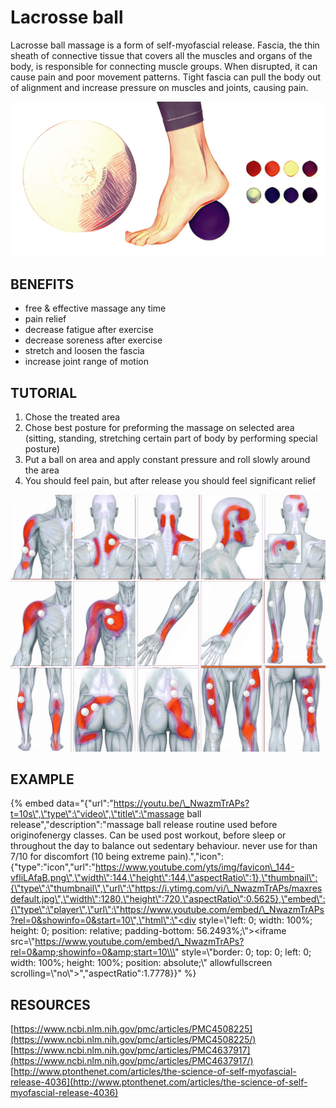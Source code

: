 # Lacrosse ball

Lacrosse ball massage is a form of self-myofascial release. Fascia, the thin sheath of connective tissue that covers all the muscles and organs of the body, is responsible for connecting muscle groups. When disrupted, it can cause pain and poor movement patterns. Tight fascia can pull the body out of alignment and increase pressure on muscles and joints, causing pain. 

![](.gitbook/assets/lacrose_ball_cover.JPG)

## BENEFITS

* free & effective massage any time
* pain relief 
* decrease fatigue after exercise
* decrease soreness after exercise
* stretch and loosen the fascia
* increase joint range of motion

## TUTORIAL

1. Chose the treated area
2. Chose best posture for preforming the massage on selected area \(sitting, standing, stretching certain part of body by performing special posture\)
3. Put a ball on area and apply constant pressure and roll slowly around the area
4. You should feel pain, but after release you should feel significant relief

![](.gitbook/assets/lacrose_ball_pointsmap.jpg)

## EXAMPLE



{% embed data="{\"url\":\"https://youtu.be/\_NwazmTrAPs?t=10s\",\"type\":\"video\",\"title\":\"massage ball release\",\"description\":\"massage ball release routine used before originofenergy classes. Can be used post workout, before sleep or throughout the day to balance out sedentary behaviour. never use for than 7/10 for discomfort \(10 being extreme pain\).\",\"icon\":{\"type\":\"icon\",\"url\":\"https://www.youtube.com/yts/img/favicon\_144-vfliLAfaB.png\",\"width\":144,\"height\":144,\"aspectRatio\":1},\"thumbnail\":{\"type\":\"thumbnail\",\"url\":\"https://i.ytimg.com/vi/\_NwazmTrAPs/maxresdefault.jpg\",\"width\":1280,\"height\":720,\"aspectRatio\":0.5625},\"embed\":{\"type\":\"player\",\"url\":\"https://www.youtube.com/embed/\_NwazmTrAPs?rel=0&showinfo=0&start=10\",\"html\":\"<div style=\\\"left: 0; width: 100%; height: 0; position: relative; padding-bottom: 56.2493%;\\\"><iframe src=\\\"https://www.youtube.com/embed/\_NwazmTrAPs?rel=0&amp;showinfo=0&amp;start=10\\\" style=\\\"border: 0; top: 0; left: 0; width: 100%; height: 100%; position: absolute;\\\" allowfullscreen scrolling=\\\"no\\\"></iframe></div>\",\"aspectRatio\":1.7778}}" %}

## RESOURCES

[https://www.ncbi.nlm.nih.gov/pmc/articles/PMC4508225](https://www.ncbi.nlm.nih.gov/pmc/articles/PMC4508225/)  
[https://www.ncbi.nlm.nih.gov/pmc/articles/PMC4637917](https://www.ncbi.nlm.nih.gov/pmc/articles/PMC4637917/)  
[http://www.ptonthenet.com/articles/the-science-of-self-myofascial-release-4036](http://www.ptonthenet.com/articles/the-science-of-self-myofascial-release-4036)

